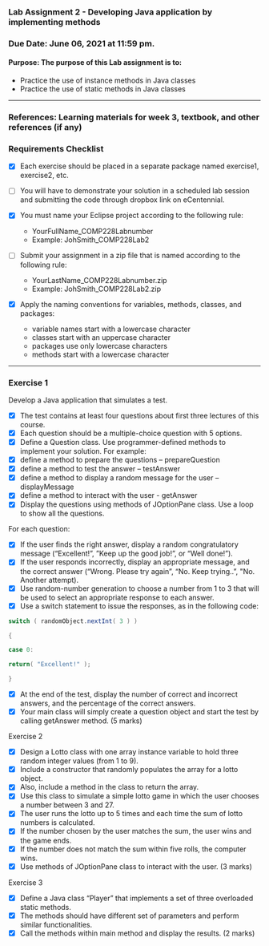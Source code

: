 ### Lab Assignment 2 - Developing Java application by implementing methods
### Due Date: June 06, 2021 at 11:59 pm.

#### Purpose: The purpose of this Lab assignment is to:
* Practice the use of instance methods in Java classes
* Practice the use of static methods in Java classes

---

### References: Learning materials for week 3, textbook, and other references (if any)
### Requirements Checklist
- [x] Each exercise should be placed in a separate package named exercise1, exercise2, etc.

- [ ] You will have to demonstrate your solution in a scheduled lab session and submitting the code through dropbox link on eCentennial.

- [x] You must name your Eclipse project according to the following rule:
  * YourFullName_COMP228Labnumber
  *  Example: JohSmith_COMP228Lab2
    
- [ ] Submit your assignment in a zip file that is named according to the following rule:
    * YourLastName_COMP228Labnumber.zip
    * Example: JohSmith_COMP228Lab2.zip

- [x] Apply the naming conventions for variables, methods, classes, and packages:
    * variable names start with a lowercase character
    * classes start with an uppercase character
    * packages use only lowercase characters
    * methods start with a lowercase character

---

### Exercise 1
Develop a Java application that simulates a test. 
- [x] The test contains at least four questions about first three lectures of this course. 
- [x] Each question should be a multiple-choice question with 5 options.
- [x] Define a Question class. Use programmer-defined methods to implement your solution. For example:
- [x] define a method to prepare the questions – prepareQuestion
- [x] define a method to test the answer – testAnswer
- [x] define a method to display a random message for the user – displayMessage
- [x] define a method to interact with the user - getAnswer
- [x] Display the questions using methods of JOptionPane class. Use a loop to show all the questions.

For each question:

- [x] If the user finds the right answer, display a random congratulatory message (“Excellent!”, ”Keep up the good job!”, or “Well done!”).
- [x] If the user responds incorrectly, display an appropriate message, and the correct answer (“Wrong. Please try again”, “No. Keep trying..”, "No. Another attempt).
- [x] Use random-number generation to choose a number from 1 to 3 that will be used to select an appropriate response to each answer.
- [x] Use a switch statement to issue the responses, as in the following code:

``` java
switch ( randomObject.nextInt( 3 ) )

{

case 0:

return( "Excellent!" );

}
```

- [x] At the end of the test, display the number of correct and incorrect answers, and the percentage of the correct answers.
- [x] Your main class will simply create a question object and start the test by calling getAnswer method. (5 marks)

Exercise 2
- [x] Design a Lotto class with one array instance variable to hold three random integer values (from 1 to 9).
- [x] Include a constructor that randomly populates the array for a lotto object.
- [x] Also, include a method in the class to return the array.
- [x] Use this class to simulate a simple lotto game in which the user chooses a number between 3 and 27.
- [x] The user runs the lotto up to 5 times and each time the sum of lotto numbers is calculated.
- [x] If the number chosen by the user matches the sum, the user wins and the game ends.
- [x] If the number does not match the sum within five rolls, the computer wins.
- [x] Use methods of JOptionPane class to interact with the user. (3 marks)

Exercise 3
- [x] Define a Java class “Player” that implements a set of three overloaded static methods.
- [x] The methods should have different set of parameters and perform similar functionalities.
- [x] Call the methods within main method and display the results. (2 marks)